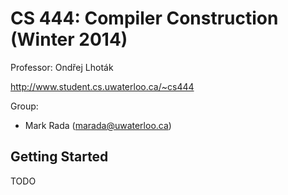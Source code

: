 # CS 444: Compiler Construction (Winter 2014)

Professor: Ondřej Lhoták

http://www.student.cs.uwaterloo.ca/~cs444

Group:

  - Mark Rada (marada@uwaterloo.ca)

## Getting Started

TODO

